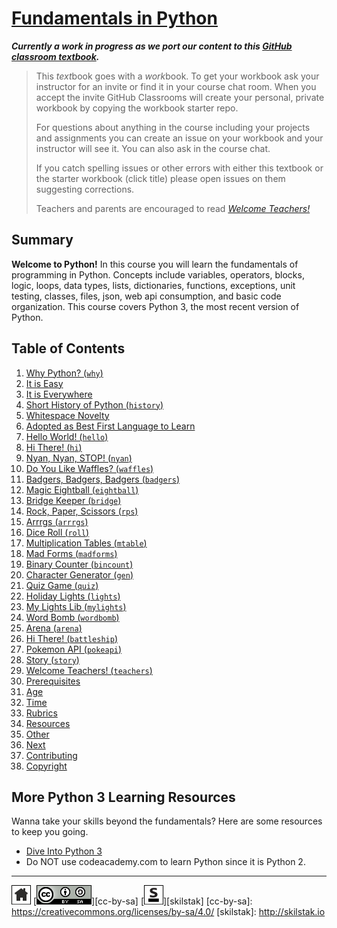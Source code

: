 # [Fundamentals in Python][work]
[work]: https://github.com/skilstak/pyfun-work/blob/gh-pages/README.md

***Currently a work in progress as we port our content to this [GitHub
classroom textbook][text-work].***

[text-work]: https://blog.skilstak.io/github-as-text-book-and-work-book-828ffada9542#.etr9ts7me

>  This *text*book goes with a *work*book. To get your workbook ask your
>  instructor for an invite or find it in your course chat room.
>  When you accept the invite GitHub Classrooms will create your 
>  personal, private workbook by copying the workbook starter repo.
> 
>  For questions about anything in the course including your projects
>  and assignments you can create an issue on your workbook and your
>  instructor will see it. You can also ask in the course chat.
> 
>  If you catch spelling issues or other errors with either this textbook
>  or the starter workbook (click title) please open issues on them
>  suggesting corrections.
>  
>  Teachers and parents are encouraged to
>  read [*Welcome Teachers!*](teachers/README.md)

## Summary
**Welcome to Python!** In this course you will learn the fundamentals
of programming in Python. Concepts include variables, operators,
blocks, logic, loops, data types, lists, dictionaries, functions,
exceptions, unit testing, classes, files, json, web api consumption,
and basic code organization. This course covers Python 3, the most
recent version of Python.

## Table of Contents
1. [Why Python? (`why`)](why/README.md)
  1. [It is Easy](why/README.md#it-is-easy)
  2. [It is Everywhere](why/README.md#it-is-everywhere)
2. [Short History of Python (`history`)](history/README.md)
  1. [Whitespace Novelty](history/README.md#whitespace-novelty)
  2. [Adopted as Best First Language to Learn](history/README.md#adopted-as-best-first-language-to-learn)
3. [Hello World! (`hello`)](hello/README.md)
4. [Hi There! (`hi`)](hi/README.md)
5. [Nyan, Nyan, STOP! (`nyan`)](nyan/README.md)
6. [Do You Like Waffles? (`waffles`)](waffles/README.md)
7. [Badgers, Badgers, Badgers (`badgers`)](badgers/README.md)
8. [Magic Eightball (`eightball`)](eightball/README.md)
9. [Bridge Keeper (`bridge`)](bridge/README.md)
10. [Rock, Paper, Scissors (`rps`)](rps/README.md)
11. [Arrrgs (`arrrgs`)](arrrgs/README.md)
12. [Dice Roll (`roll`)](roll/README.md)
13. [Multiplication Tables (`mtable`)](mtable/README.md)
14. [Mad Forms (`madforms`)](madforms/README.md)
15. [Binary Counter (`bincount`)](bincount/README.md)
16. [Character Generator (`gen`)](gen/README.md)
17. [Quiz Game (`quiz`)](quiz/README.md)
18. [Holiday Lights (`lights`)](lights/README.md)
19. [My Lights Lib (`mylights`)](mylights/README.md)
20. [Word Bomb (`wordbomb`)](wordbomb/README.md)
21. [Arena (`arena`)](arena/README.md)
22. [Hi There! (`battleship`)](battleship/README.md)
23. [Pokemon API (`pokeapi`)](pokeapi/README.md)
24. [Story (`story`)](story/README.md)
25. [Welcome Teachers! (`teachers`)](teachers/README.md)
  1. [Prerequisites](teachers/README.md#prerequisites)
  2. [Age](teachers/README.md#age)
  3. [Time](teachers/README.md#time)
  4. [Rubrics](teachers/README.md#rubrics)
  5. [Resources](teachers/README.md#resources)
  6. [Other](teachers/README.md#other)
  7. [Next](teachers/README.md#next)
  8. [Contributing](teachers/README.md#contributing)
  9. [Copyright](teachers/README.md#copyright)


## More Python 3 Learning Resources
Wanna take your skills beyond the fundamentals? Here are some
resources to keep you going.

* [Dive Into Python 3](http://www.diveintopython3.net)
* Do NOT use codeacademy.com to learn Python since it is Python 2.

---
[![home](/assets/home-bw.png)](/README.md)
[![cc-by-sa](/assets/cc-by-sa.png)][cc-by-sa]
[![skilstak](/assets/skilstak-logo-bw.png)][skilstak]
[cc-by-sa]: https://creativecommons.org/licenses/by-sa/4.0/
[skilstak]: http://skilstak.io


